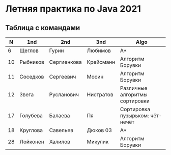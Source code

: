 # Летняя практика по Java 2021

## Таблица с командами

N  | 1nd      | 2nd         | 3nd       | Algo              
-- | -------- | ----------- | --------- | -------------------------------
6  | Щеглов   | Гурин       | Любимов   | А*
10 | Рыбников | Сергиенкова | Крейсманн | Алгоритм Борувки
11 | Соседков | Сергеевич   | Мосин     | Алгоритм Борувки
12 | Звега    | Русланович  | Нистратов | Различные алгоритмы сортировки
17 | Голубева | Балаева     | Пя        | Сортировка пузырьком: чёт-нечёт
18 | Круглова | Савельев    | Дюков 03  | A*
28 | Лойконен | Халилов     | Микулик   | Алгоритм Борувки
